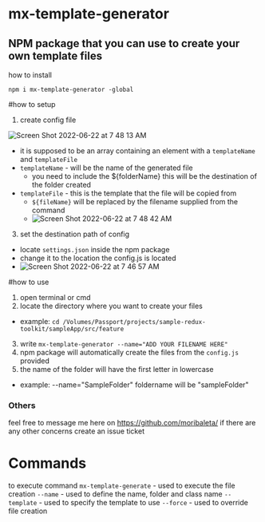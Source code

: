 # mx-template-generator

## NPM package that you can use to create your own template files

how to install

```
npm i mx-template-generator -global
```

#how to setup

1. create config file

![Screen Shot 2022-06-22 at 7 48 13 AM](https://user-images.githubusercontent.com/13190143/174914678-9c710225-be15-40a2-aa2f-557efba8e7b3.png)

- it is supposed to be an array containing an element with a `templateName` and `templateFile`
- `templateName` - will be the name of the generated file
  - you need to include the ${folderName} this will be the destination of the folder created
- `templateFile` - this is the template that the file will be copied from
  - `${fileName}` will be replaced by the filename supplied from the command
  - ![Screen Shot 2022-06-22 at 7 48 42 AM](https://user-images.githubusercontent.com/13190143/174914722-34f33e54-e60c-4072-af72-81aff0508e19.png)

3. set the destination path of config

- locate `settings.json` inside the npm package
- change it to the location the config.js is located
- ![Screen Shot 2022-06-22 at 7 46 57 AM](https://user-images.githubusercontent.com/13190143/174914642-6f25375c-e12e-4197-9241-b1b2909670eb.png)

#how to use

1. open terminal or cmd
2. locate the directory where you want to create your files

- example: `cd /Volumes/Passport/projects/sample-redux-toolkit/sampleApp/src/feature`

3. write `mx-template-generator --name="ADD YOUR FILENAME HERE"`
4. npm package will automatically create the files from the `config.js` provided
5. the name of the folder will have the first letter in lowercase

- example: --name="SampleFolder" foldername will be "sampleFolder"

### Others

feel free to message me here on https://github.com/moribaleta/
if there are any other concerns create an issue ticket

# Commands

to execute command
`mx-template-generate` - used to execute the file creation
`--name` - used to define the name, folder and class name
`--template` - used to specify the template to use
`--force` - used to override file creation
